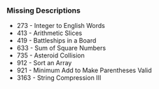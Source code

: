 ### Missing Descriptions

- 273 - Integer to English Words
- 413 - Arithmetic Slices
- 419 - Battleships in a Board
- 633 - Sum of Square Numbers
- 735 - Asteroid Collision
- 912 - Sort an Array
- 921 - Minimum Add to Make Parentheses Valid
- 3163 - String Compression III
